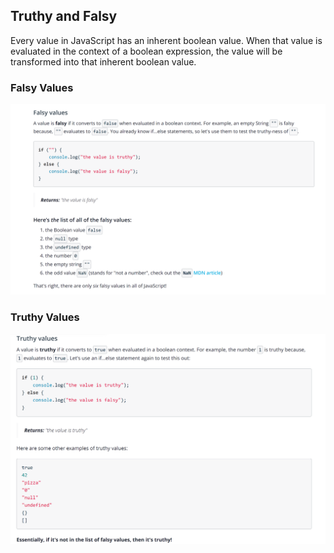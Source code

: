 ## Truthy and Falsy

Every value in JavaScript has an inherent boolean value. When that value is evaluated in the context of a boolean expression, the value will be transformed into that inherent boolean value.

### Falsy Values

![](image/falsyValues.PNG)

### Truthy Values

![](image/truthy.PNG)
